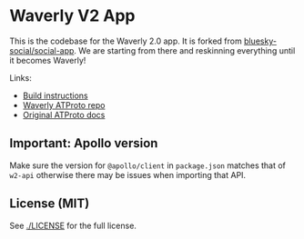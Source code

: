 # Waverly V2 App

This is the codebase for the Waverly 2.0 app. It is forked from [bluesky-social/social-app](https://github.com/bluesky-social/social-app). We are starting from there and reskinning everything until it becomes Waverly!

Links:

- [Build instructions](./docs/build_waverly.md)
- [Waverly ATProto repo](https://github.com/waverlyai/atproto)
- [Original ATProto docs](https://atproto.com)

## Important: Apollo version

Make sure the version for `@apollo/client` in `package.json` matches that of `w2-api` otherwise there may be issues when importing that API.

## License (MIT)

See [./LICENSE](./LICENSE) for the full license.
